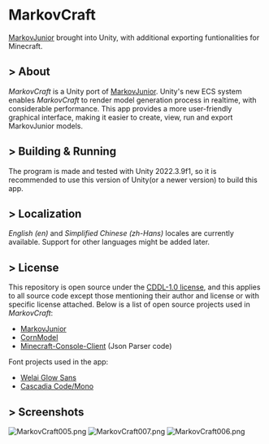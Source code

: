 # MarkovCraft
[MarkovJunior](https://github.com/mxgmn/MarkovJunior) brought into Unity, with additional exporting funtionalities for Minecraft.

## > About
*MarkovCraft* is a Unity port of [MarkovJunior](https://github.com/mxgmn/MarkovJunior). Unity's new ECS system enables *MarkovCraft* to render model generation process in realtime, with considerable performance. This app provides a more user-friendly graphical interface, making it easier to create, view, run and export MarkovJunior models.

## > Building & Running
The program is made and tested with Unity 2022.3.9f1, so it is recommended to use this version of Unity(or a newer version) to build this app.

## > Localization
*English (en)* and *Simplified Chinese (zh-Hans)* locales are currently available. Support for other languages might be added later.

## > License

This repository is open source under the [CDDL-1.0 license](http://opensource.org/licenses/CDDL-1.0), and this applies to all source code except those mentioning their author and license or with specific license attached. Below is a list of open source projects used in *MarkovCraft*:
* [MarkovJunior](https://github.com/mxgmn/MarkovJunior)
* [CornModel](https://github.com/DevBobcorn/CornModel)
* [Minecraft-Console-Client](https://github.com/MCCTeam/Minecraft-Console-Client) (Json Parser code)

Font projects used in the app:
* [Welai Glow Sans](https://github.com/welai/glow-sans)
* [Cascadia Code/Mono](https://github.com/microsoft/cascadia-code)

## > Screenshots
![MarkovCraft005.png](https://s2.loli.net/2023/05/09/74Fb6fSqEJdmZp3.png)
![MarkovCraft007.png](https://s2.loli.net/2023/08/03/bkWgrL5es9pHu8S.png)
![MarkovCraft006.png](https://s2.loli.net/2023/08/03/qLaRbxsHgQWJIio.png)